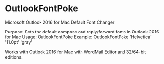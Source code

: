 # OutlookFontPoke
Microsoft Outlook 2016 for Mac Default Font Changer

Purpose: Sets the default compose and reply/forward fonts in Outlook 2016 for Mac
Usage: OutlookFontPoke <font-name> <font-size> <font-color>
Example: OutlookFontPoke 'Helvetica' '11.0pt' 'gray'

Works with Outlook 2016 for Mac with WordMail Editor and 32/64-bit editions.
